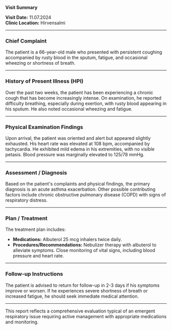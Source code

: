 

**Visit Summary**

**Visit Date:** 11.07.2024  
**Clinic Location:** Hirvensalmi  

---

### **Chief Complaint**
The patient is a 66-year-old male who presented with persistent coughing accompanied by rusty blood in the sputum, fatigue, and occasional wheezing or shortness of breath.

---

### **History of Present Illness (HPI)**
Over the past two weeks, the patient has been experiencing a chronic cough that has become increasingly intense. On examination, he reported difficulty breathing, especially during exertion, with rusty blood appearing in his sputum. He also noted occasional wheezing and fatigue.

---

### **Physical Examination Findings**
Upon arrival, the patient was oriented and alert but appeared slightly exhausted. His heart rate was elevated at 108 bpm, accompanied by tachycardia. He exhibited mild edema in his extremities, with no visible petasis. Blood pressure was marginally elevated to 125/78 mmHg.

---

### **Assessment / Diagnosis**
Based on the patient's complaints and physical findings, the primary diagnosis is an acute asthma exacerbation. Other possible contributing factors include chronic obstructive pulmonary disease (COPD) with signs of respiratory distress.

---

### **Plan / Treatment**
The treatment plan includes:
- **Medications:** Albuterol 25 mcg inhalers twice daily.
- **Procedures/Recommendations:** Nebulizer therapy with albuterol to alleviate symptoms. Close monitoring of vital signs, including blood pressure and heart rate.

---

### **Follow-up Instructions**
The patient is advised to return for follow-up in 2-3 days if his symptoms improve or worsen. If he experiences severe shortness of breath or increased fatigue, he should seek immediate medical attention.

--- 

This report reflects a comprehensive evaluation typical of an emergent respiratory issue requiring active management with appropriate medications and monitoring.